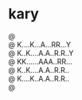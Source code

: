 # kary

@ <br/>
@ K....K...A...RR...Y<br/>
@ K..K....A.A..R.R..Y<br/>
@ KK......AAA..RR...<br/>
@ K..K....A.A..R.R..<br/>
@ K....K..A.A..R.R..<br/>
@ <br/>

<!--
@ ...............
@ K..K..A..RR...Y @
@ K.K..A.A.R.R..Y @
@ KK...AAA.RR...@ @
@ K.K..A.A.R.R.. @
@ K..K.A.A.R.R.. @
@ .................
-->

